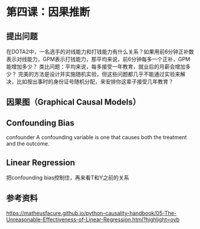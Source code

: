 # 第四课：因果推断

## 提出问题

在DOTA2中，一名选手的对线能力和打钱能力有什么关系？如果用前6分钟正补数表示对线能力，GPM表示打钱能力，那平均来说，前6分钟每多一个正补，GPM能增加多少？
类比问题：平均来说，每多接受一年教育，就业后的月薪会增加多少？
完美的方法是设计并实施随机实验，但这些问题都几乎不能通过实验来解决，比如按出事时的身份证号随机分配，来安排你这辈子接受几年教育？

## 因果图（Graphical Causal Models）

## Confounding Bias
confounder
 A confounding variable is one that causes both the treatment and the outcome.

## Linear Regression
把confounding bias控制住，再来看T和Y之前的关系


## 参考资料

https://matheusfacure.github.io/python-causality-handbook/05-The-Unreasonable-Effectiveness-of-Linear-Regression.html?highlight=ovb